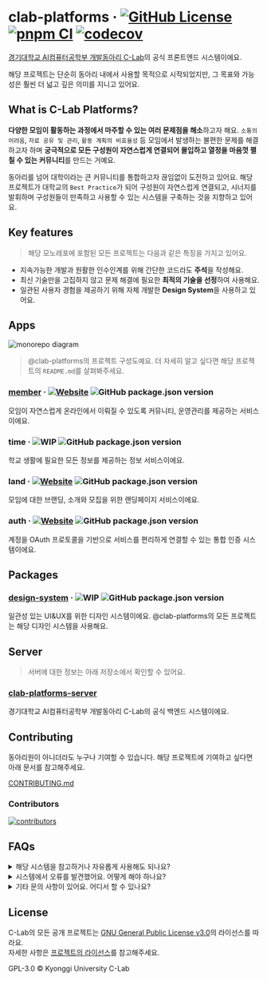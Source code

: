 # clab-platforms &middot; [![GitHub License](https://img.shields.io/github/license/KGU-C-Lab/clab-platforms)](https://github.com/kgu-clab/clab-platforms/blob/main/LICENSE) [![pnpm CI](https://github.com/kgu-clab/clab-platforms/actions/workflows/pnpm-ci.yml/badge.svg)](https://github.com/kgu-clab/clab-platforms/actions/workflows/pnpm-ci.yml) [![codecov](https://codecov.io/gh/KGU-C-Lab/clab.page/graph/badge.svg?token=Z5PFR6US6Z)](https://codecov.io/gh/KGU-C-Lab/clab.page)

[경기대학교 AI컴퓨터공학부 개발동아리 C-Lab](https://www.clab.page/)의 공식 프론트엔드 시스템이에요.

해당 프로젝트는 단순히 동아리 내에서 사용할 목적으로 시작되었지만, 그 목표와 가능성은 훨씬 더 넓고 깊은 의미를 지니고 있어요.

## What is C-Lab Platforms?

**다양한 모임이 활동하는 과정에서 마주할 수 있는 여러 문제점을 해소**하고자 해요. `소통의 어려움`, `자료 공유 및 관리`, `활동 계획의 비효율성` 등 모임에서 발생하는 불편한 문제를 해결하고자 하며 **궁극적으로 모든 구성원이 자연스럽게 연결되어 몰입하고 열정을 마음껏 펼칠 수 있는 커뮤니티**를 만드는 거예요.

동아리를 넘어 대학이라는 큰 커뮤니티를 통합하고자 끊임없이 도전하고 있어요. 해당 프로젝트가 대학교의 `Best Practice`가 되어 구성원이 자연스럽게 연결되고, 시너지를 발휘하며 구성원들이 만족하고 사용할 수 있는 시스템을 구축하는 것을 지향하고 있어요.

## Key features

> 해당 모노레포에 포함된 모든 프로젝트는 다음과 같은 특징을 가지고 있어요.

- 지속가능한 개발과 원활한 인수인계를 위해 간단한 코드라도 **주석**을 작성해요.
- 최신 기술만을 고집하지 않고 문제 해결에 필요한 **최적의 기술을 선정**하여 사용해요.
- 일관된 사용자 경험을 제공하기 위해 자체 개발한 **Design System**을 사용하고 있어요.

## Apps

![monorepo diagram](https://github.com/user-attachments/assets/fae92084-3945-47ee-b1a9-fffad4a09cd9)

> @clab-platforms의 프로젝트 구성도예요. 더 자세히 알고 싶다면 해당 프로젝트의 `README.md`를 살펴봐주세요.

### [member](https://github.com/kgu-clab/clab-platforms/blob/main/apps/member) &middot; [![Website](https://img.shields.io/website?url=https%3A%2F%2Fplay.clab.page&up_message=online&up_color=black&down_message=offline&down_color=black&label=in%20production&labelColor=black)](https://play.clab.page/) ![GitHub package.json version](https://img.shields.io/github/package-json/v/KGU-C-Lab/clab-platforms?filename=apps%2Fmember%2Fpackage.json&labelColor=black&color=black)

모임이 자연스럽게 온라인에서 이뤄질 수 있도록 커뮤니티, 운영관리를 제공하는 서비스이에요.

### time &middot; ![WIP](https://img.shields.io/badge/work_in_progress-black) ![GitHub package.json version](https://img.shields.io/github/package-json/v/KGU-C-Lab/clab-platforms?filename=apps%2Ftime%2Fpackage.json&labelColor=black&color=black)

학교 생활에 필요한 모든 정보를 제공하는 정보 서비스이에요.

### land &middot; [![Website](https://img.shields.io/website?url=https%3A%2F%2Fwww.clab.page&up_message=online&up_color=black&down_message=offline&down_color=black&label=in%20production&labelColor=black)](https://www.clab.page/) ![GitHub package.json version](https://img.shields.io/github/package-json/v/KGU-C-Lab/clab-platforms?filename=apps%2Fland%2Fpackage.json&labelColor=black&color=black)

모임에 대한 브랜딩, 소개와 모집을 위한 랜딩페이지 서비스이에요.

### auth &middot; [![Website](https://img.shields.io/website?url=https%3A%2F%2Fauth.clab.page&up_message=online&up_color=black&down_message=offline&down_color=black&label=in%20production&labelColor=black)](https://auth.clab.page/) ![GitHub package.json version](https://img.shields.io/github/package-json/v/KGU-C-Lab/clab-platforms?filename=apps%2Fauth%2Fpackage.json&labelColor=black&color=black)

계정을 OAuth 프로토콜을 기반으로 서비스를 편리하게 연결할 수 있는 통합 인증 시스템이에요.

## Packages

### [design-system](https://github.com/kgu-clab/clab-platforms/tree/main/packages/design-system) &middot; ![WIP](https://img.shields.io/badge/work_in_progress-black) ![GitHub package.json version](https://img.shields.io/github/package-json/v/KGU-C-Lab/clab-platforms?filename=packages%2Fdesign-system%2Fpackage.json&labelColor=black&color=black)

일관성 있는 UI&UX를 위한 디자인 시스템이에요. @clab-platforms의 모든 프로젝트는 해당 디자인 시스템을 사용해요.

## Server

> 서버에 대한 정보는 아래 저장소에서 확인할 수 있어요.

### [clab-platforms-server](https://github.com/kgu-clab/clab-platforms-server)

경기대학교 AI컴퓨터공학부 개발동아리 C-Lab의 공식 백엔드 시스템이에요.

## Contributing

동아리원이 아니더라도 누구나 기여할 수 있습니다. 해당 프로젝트에 기여하고 싶다면 아래 문서를 참고해주세요.

[CONTRIBUTING.md](https://github.com/kgu-clab/clab-platforms/blob/main/CONTRIBUTING.md)

### Contributors

[![contributors](https://contrib.rocks/image?repo=KGU-C-Lab/clab-platforms)](https://github.com/kgu-clab/clab-platforms/contributors)

## FAQs

<details>
  <summary>해당 시스템을 참고하거나 자유롭게 사용해도 되나요?</summary>
  네, 가능합니다! 이 프로젝트는 GNU 라이센스 하에 배포되어 있으며, 라이센스 조건에 따라 자유롭게 사용하실 수 있어요.
</details>

<details>
  <summary>시스템에서 오류를 발견했어요. 어떻게 해야 하나요?</summary>
  모든 사용자의 기여를 환영합니다! 버그를 발견하셨거나 프로젝트에 기여하고 싶으신 경우, 프로젝트의 <code>Contributing</code> 섹션을 확인해주세요.
</details>

<details>
  <summary>기타 문의 사항이 있어요. 어디서 할 수 있나요?</summary>
  Github에 기재된 <code>EMail</code>에 문의 남겨주시거나 공식 홈페이지 우측 하단의 <code>라이브챗</code>을 이용해주세요.
</details>

## License

C-Lab의 모든 공개 프로젝트는 [GNU General Public License v3.0](https://github.com/kgu-clab/clab-platforms/blob/main/LICENSE)의 라이선스를 따라요.  
자세한 사항은 [프로젝트의 라이선스](LICENSE)를 참고해주세요.

GPL-3.0 © Kyonggi University C-Lab
